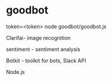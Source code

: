 # goodbot

token=\<token\> node goodbot/goodbot.js


Clarifai-  image recognition

sentiment - sentiment analysis

Botkit - toolkit for bots, Slack API

Node.js

